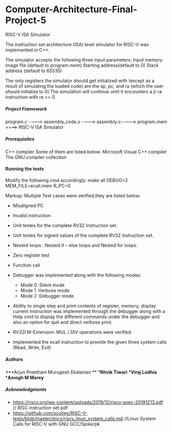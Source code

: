 # Computer-Architecture-Final-Project-5
RISC-V ISA Simulator

The instruction set architecture (ISA) level simulator for RISC-V was implemented in C++.

The simulator accepts the following three input parameters:
	Input memory image file (default to program.mem)
	Starting address(default to 0)
	Stack address (default to 65535)

The only registers the simulator should get initialized with (except as a result of simulating the loaded
code) are the sp, pc, and ra (which the user should initialize to 0).The simulation will continue until
it encounters a jr ra instruction with ra == 0.

##### Project Framework

   program.c ----> assembly_code.s ----> assembly.o ----> program.mem ====> RISC-V ISA Simulator

##### Prerequisites

C++ compiler
Some of them are listed below:
	Microsoft Visual C++ compiler
	The GNU compiler collection
	

#### Running the tests

Modify the following cmd accordingly:
	make all DEBUG=2 MEM_FILE=ecall.mem R_PC=0

Markup: Multiple Test cases were verified,they are listed below:
*	Misaligned PC
*	Invalid instruction 
*	Unit testes for the complete RV32 Instruction set.
*	Unit testes for signed values of the complete RV32 Instruction set.
*	Nested loops : Nested if – else loops and Nested for loops.
*	Zero register test
*	Function call 
*	Debugger was implemented along with the following modes:
    *	Mode 0 :Silent mode
    *	Mode 1 :Verbose mode
    *	Mode 2 :Debugger mode

*   Ability to single step and print contents of register, memory, display current instruction was implemented through the debugger along with a Help cmd to display the different commands under the debugger and also an option for quit and direct verbose print.

*	RV32I M-Extension: MUL / DIV operations were verified.

*	Implemented the ecall instruction to provide the given three system calls (Read, Write, Exit)


##### Authors

***Arjun Preetham Murugesh Ekalaivan ** 
***Ritvik Tiwari** 
***Viraj Lodhia** 
***Amogh M Morey** 

##### Acknowledgments

* https://riscv.org/wp-content/uploads/2019/12/riscv-spec-20191213.pdf  // RISC instruction set pdf
* https://github.com/scotws/RISC-V-tests/blob/master/docs/riscv_linux_system_calls.md
	//Linux System Calls for RISC-V with GNU GCC/Spike/pk
